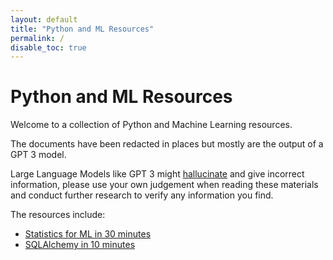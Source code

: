 ```yaml
---
layout: default 
title: "Python and ML Resources"
permalink: /
disable_toc: true
---
```


# Python and ML Resources

Welcome to a collection of Python and Machine Learning resources. 

The documents have been redacted in places but mostly are the output of a GPT 3 model. 

Large Language Models like GPT 3 might [hallucinate](https://en.wikipedia.org/wiki/Hallucination_(artificial_intelligence)#:~:text=AI%20hallucination%20gained%20prominence%20around,falsehoods%20within%20its%20generated%20content.) and give incorrect information, please use your own judgement when reading these materials and conduct further research to verify any information you find.


The resources include:

- [Statistics for ML in 30 minutes](./stats-for-ml-in-30-minutes.md)
- [SQLAlchemy in 10 minutes](./sqlalchemy-in-10-minutes.md)
